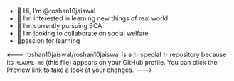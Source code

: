 - 👋 Hi, I’m @roshan10jaiswal
- 👀 I’m interested in learning new things of real world
- 🌱 I’m currently pursuing BCA 
- 💞️ I’m looking to collaborate on social welfare
- 🧠passion for learning

<---
roshan10jaiswal/roshan10jaiswal is a ✨ special ✨ repository because its `README.md` (this file) appears on your GitHub profile.
You can click the Preview link to take a look at your changes.
--->
